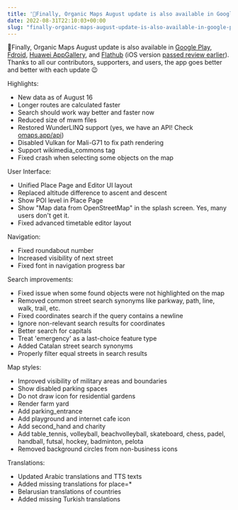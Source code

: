 ```yaml
---
title: '🤖Finally, Organic Maps August update is also available in Google Play, Fdroid, Huawei AppGallery, and Flathub (iOS version passed review earlier).'
date: 2022-08-31T22:10:03+00:00
slug: "finally-organic-maps-august-update-is-also-available-in-google-play-fdroid-huawei-appgallery-and-flathub-ios-version-passed-review-earlier"
---
```


🤖Finally, Organic Maps August update is also available in [Google Play](https://play.google.com/store/apps/details?id=app.organicmaps), [Fdroid](https://f-droid.org/en/packages/app.organicmaps/), [Huawei AppGallery](https://appgallery.huawei.com/#/app/C104325611), and [Flathub](https://flathub.org/apps/details/app.organicmaps.desktop) (iOS version [passed review earlier](https://organicmaps.app/news/2022-08-24/meet-many-improvements-in-the-organic-maps-update-for-ios/)).
Thanks to all our contributors, supporters, and users, the app goes better and better with each update 😉

Highlights:
* New data as of August 16
* Longer routes are calculated faster
* Search should work way better and faster now
* Reduced size of mwm files
* Restored WunderLINQ support (yes, we have an API! Check [omaps.app/api](http://omaps.app/api))
* Disabled Vulkan for Mali-G71 to fix path rendering
* Support wikimedia\_commons tag
* Fixed crash when selecting some objects on the map

User Interface:
* Unified Place Page and Editor UI layout
* Replaced altitude difference to ascent and descent
* Show POI level in Place Page
* Show "Map data from OpenStreetMap" in the splash screen. Yes, many users don't get it.
* Fixed advanced timetable editor layout

Navigation:
* Fixed roundabout number
* Increased visibility of next street
* Fixed font in navigation progress bar

Search improvements:
* Fixed issue when some found objects were not highlighted on the map
* Removed common street search synonyms like parkway, path, line, walk, trail, etc.
* Fixed coordinates search if the query contains a newline
* Ignore non-relevant search results for coordinates
* Better search for capitals
* Treat 'emergency' as a last-choice feature type
* Added Catalan street search synonyms
* Properly filter equal streets in search results

Map styles:
* Improved visibility of military areas and boundaries
* Show disabled parking spaces
* Do not draw icon for residential gardens
* Render farm yard
* Add parking\_entrance
* Add playground and internet cafe icon
* Add second\_hand and charity
* Add table\_tennis, volleyball, beachvolleyball, skateboard, chess, padel, handball, futsal, hockey, badminton, pelota
* Removed background circles from non-business icons

Translations:
* Updated Arabic translations and TTS texts
* Added missing translations for place=\*
* Belarusian translations of countries
* Added missing Turkish translations

